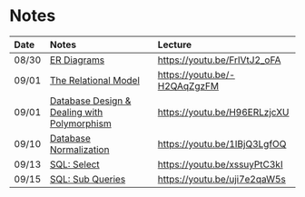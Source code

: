 # Notes

| Date | Notes | Lecture |
| :-- | :-- | :-- |
| 08/30 | [ER Diagrams](ER-Diagrams.md) | <https://youtu.be/FrIVtJ2_oFA> |
| 09/01 | [The Relational Model](The-Relational-Model.md) | <https://youtu.be/-H2QAqZgzFM> |
| 09/01 | [Database Design & Dealing with Polymorphism](DB-Design-and-Polymorphism.md) | <https://youtu.be/H96ERLzjcXU> |
| 09/10 | [Database Normalization](Database-Normalization.md) | <https://youtu.be/1IBjQ3LgfOQ> |
| 09/13 | [SQL: Select](SQL-Select.md) | <https://youtu.be/xssuyPtC3kI> |
| 09/15 | [SQL: Sub Queries](SQL-Sub-Queries.md) | <https://youtu.be/uji7e2qaW5s> |
